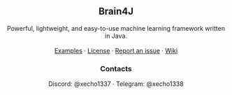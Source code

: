 <h2 align="center">Brain4J</h2>

<p align="center">
    Powerful, lightweight, and easy-to-use machine learning framework written in Java.
    <br><br>
    <a href="https://github.com/xEcho1337/brain4j-examples">Examples</a>
    ·
    <a href="https://github.com/xEcho1337/Brain4J/blob/main/LICENSE">License</a>
    ·
    <a href="https://github.com/xEcho1337/brain4j/issues/new?template=Blank+issue">Report an issue</a>
    ·
    <a href="https://github.com/xEcho1337/brain4j/wiki">Wiki</a>
</p>

<h3 align="center">Contacts</h3>
<p align="center">
    Discord: @xecho1337
    ·
    Telegram: @xecho1338
</p>
